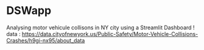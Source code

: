 # DSWapp
Analysing motor vehicule collisons in NY city using a Streamlit Dashboard !
data : https://data.cityofnewyork.us/Public-Safety/Motor-Vehicle-Collisions-Crashes/h9gi-nx95/about_data
